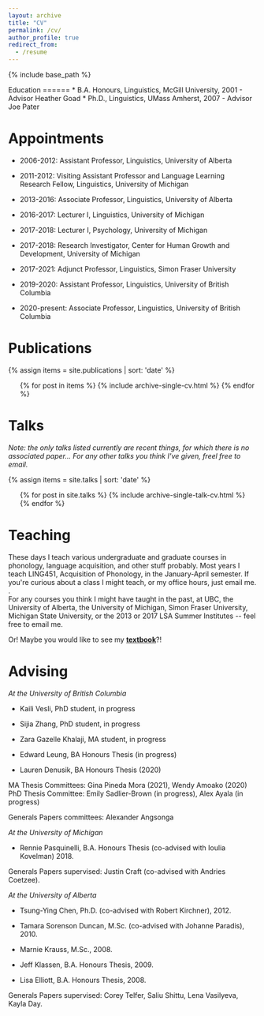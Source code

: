```yaml
---
layout: archive
title: "CV"
permalink: /cv/
author_profile: true
redirect_from:
  - /resume
---
```


{% include base_path %}

<div class="amtText" markdown="1">
Education
======
* B.A. Honours, Linguistics, McGill University, 2001 - Advisor Heather Goad
* Ph.D., Linguistics, UMass Amherst, 2007 - Advisor Joe Pater

Appointments
======
* 2006-2012: Assistant Professor, Linguistics, University of Alberta
* 2011-2012: Visiting Assistant Professor and Language Learning Research Fellow, Linguistics, University of Michigan
* 2013-2016: Associate Professor, Linguistics, University of Alberta

* 2016-2017: Lecturer I, Linguistics, University of Michigan
* 2017-2018: Lecturer I, Psychology, University of Michigan
* 2017-2018: Research Investigator, Center for Human Growth and Development, University of Michigan
* 2017-2021: Adjunct Professor, Linguistics, Simon Fraser University

* 2019-2020: Assistant Professor, Linguistics, University of British Columbia
* 2020-present: Associate Professor, Linguistics, University of British Columbia
  
Publications
======
  {% assign items = site.publications | sort: 'date' %}
  <ul>{% for post in items %}
    {% include archive-single-cv.html %}
  {% endfor %}</ul>
  
Talks
======
<i>Note: the only talks listed currently are recent things, for which there is no associated paper... For any other talks you think I've given, freel free to email.</i> 
 
 {% assign items = site.talks | sort: 'date' %}
  <ul>{% for post in site.talks %}
    {% include archive-single-talk-cv.html %}
  {% endfor %}</ul>
  
Teaching
======
These days I teach various undergraduate and graduate courses in phonology, language acquisition, and other stuff probably. Most years I teach LING451, Acquisition of Phonology, in the January-April semester. If you're curious about a class I might teach, or my office hours, just email me. </a>. <br>
For any courses you think I might have taught in the past, at UBC, the University of Alberta, the University of Michigan, Simon Fraser University, Michigan State University, or the 2013 or 2017 LSA Summer Institutes -- feel free to email me. <p>
  
Or! Maybe you would like to see my <a href="https://www.bloomsbury.com/ca/phonological-acquisition-9780230293762/"><b>textbook</b></a>?!

  
**Advising** 
======
*At the University of British Columbia*
* Kaili Vesli, PhD student, in progress
* Sijia Zhang, PhD student, in progress
* Zara Gazelle Khalaji, MA student, in progress

* Edward Leung, BA Honours Thesis (in progress)
* Lauren Denusik, BA Honours Thesis (2020)

MA Thesis Committees: Gina Pineda Mora (2021), Wendy Amoako (2020) 
PhD Thesis Committee: Emily Sadlier-Brown (in progress), Alex Ayala (in progress)

Generals Papers committees: Alexander Angsonga  

*At the University of Michigan*
* Rennie Pasquinelli, B.A. Honours Thesis (co-advised with Ioulia Kovelman) 2018.

Generals Papers supervised: Justin Craft (co-advised with Andries Coetzee).
  
*At the University of Alberta* 
* Tsung-Ying Chen, Ph.D. (co-advised with Robert Kirchner), 2012. 
* Tamara Sorenson Duncan, M.Sc. (co-advised with Johanne Paradis), 2010.
* Marnie Krauss, M.Sc., 2008. 

* Jeff Klassen, B.A. Honours Thesis, 2009.
* Lisa Elliott, B.A. Honours Thesis, 2008.

Generals Papers supervised: Corey Telfer, Saliu Shittu, Lena Vasilyeva, Kayla Day.


</div>

